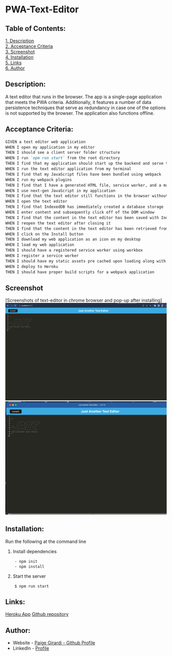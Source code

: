 # PWA-Text-Editor

 ## Table of Contents:  
[1. Description](#Description)  
[2. Acceptance Criteria](#Acceptance-Criteria)  
[3. Screenshot](#Screenshot)  
[4. Installation](#Installation)  
[5. Links](#Links)   
[6. Author](#Author)  
## Description:

A text editor that runs in the browser. The app is a single-page application that meets the PWA criteria. Additionally, it features a number of data persistence techniques that serve as redundancy in case one of the options is not supported by the browser. The application also functions offline.

## Acceptance Criteria:
```md
GIVEN a text editor web application
WHEN I open my application in my editor
THEN I should see a client server folder structure
WHEN I run `npm run start` from the root directory
THEN I find that my application should start up the backend and serve the client
WHEN I run the text editor application from my terminal
THEN I find that my JavaScript files have been bundled using webpack
WHEN I run my webpack plugins
THEN I find that I have a generated HTML file, service worker, and a manifest file
WHEN I use next-gen JavaScript in my application
THEN I find that the text editor still functions in the browser without errors
WHEN I open the text editor
THEN I find that IndexedDB has immediately created a database storage
WHEN I enter content and subsequently click off of the DOM window
THEN I find that the content in the text editor has been saved with IndexedDB
WHEN I reopen the text editor after closing it
THEN I find that the content in the text editor has been retrieved from our IndexedDB
WHEN I click on the Install button
THEN I download my web application as an icon on my desktop
WHEN I load my web application
THEN I should have a registered service worker using workbox
WHEN I register a service worker
THEN I should have my static assets pre cached upon loading along with subsequent pages and static assets
WHEN I deploy to Heroku
THEN I should have proper build scripts for a webpack application
```

## Screenshot
[Screenshots of text-editor in chrome browser and pop-up after installing]
![](./Assets/browser.png)
![](./Assets/pop-up.png)  

## Installation:
Run the following at the command line

1. Install dependencies 
```
    - npm init
    - npm install
```
2. Start the server
```
    $ npm run start
```

## Links:
 [Heroku App](https://github.com/pmgirardi/PWA-Text-Editor)
 [Github repository](https://whispering-falls-80138.herokuapp.com/)

## Author:
- Website - [Paige Girardi - Github Profile](https://github.com/pmgirardi)
- LinkedIn - [Profile](https://www.linkedin.com/in/paige-girardi-441243192/)